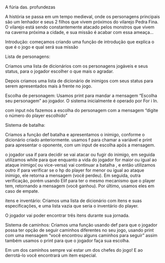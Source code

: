 A fúria das.    profundezas

A história se passa em um tempo medieval, onde os personagens principais são um lenhador e seus 2 filhos que vivem próximos do vilarejo Pedra Fina. O vilarejo está sendo constantemente atacado pelos monstros que vivem na caverna próxima a cidade, e sua missão é acabar com essa ameaça…

Introdução:
começamos criando uma função de introdução que explica o que é o jogo e qual será sua missão

Lista de personagens:

Criamos uma lista de dicionários com os personagens jogáveis e seus status, para o jogador escolher o que mais o agradar. 

Depois criamos uma lista de dicionário de inimigos com seus status para serem apresentados mais à frente no jogo.

Escolha de personagem:
Usamos print para mandar a mensagem “Escolha seu personagem” ao jogador. O sistema inicialmente é operado por For i In.

com input nós fazemos a escolha do personagem com a mensagem “digite o número do player escolhido”





Sistema de batalha:

Criamos a função def batalha e apresentamos o inimigo, conforme o dicionário criado anteriormente.
usamos f para chamar a variável e print para apresentar o oponente, com um input de escolha após a mensagem.

o jogador usa if para decidir se vai atacar ou fugir do inimigo, em seguida utilizamos while para que enquanto a vida do jogador for maior ou igual ao ataque inimigo( ou vice-versa) vai continuar a batalha , e então utilizamos outro if para verificar se o hp do player for menor ou igual ao ataque inimigo, ele retorna a mensagem (você perdeu).
Em seguida, outra verificação, porém usando Elif para ter o mesmo mecanismo que o player tem, retornando a mensagem (você ganhou).
Por último, usamos eles em caso de empate.

itens e inventário:
Criamos uma lista de dicionário com itens e suas especificações, e uma lista vazia que seria o inventário do player.

O jogador vai poder encontrar três itens durante sua jornada.

Sistema de caminhos:
Criamos uma função usando def para que o jogador possa ter opção de seguir caminhos diferentes no seu jogo, usando print com uma mensagem “você encontrou alguns caminhos para seguir” assim também usamos o print para que o jogador faça sua escolha.

Em um dos caminhos sempre vai estar um dos chefes do jogo! E ao derrotá-lo você encontrará um item especial.
